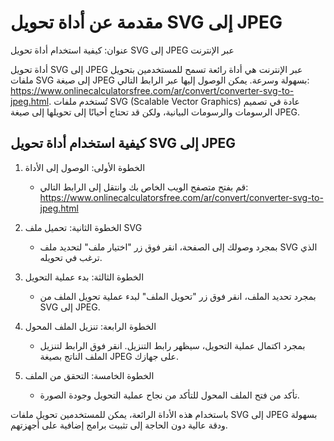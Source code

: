 مقدمة عن أداة تحويل SVG إلى JPEG
================================

عنوان: كيفية استخدام أداة تحويل SVG إلى JPEG عبر الإنترنت

أداة تحويل SVG إلى JPEG عبر الإنترنت هي أداة رائعة تسمح للمستخدمين بتحويل ملفات SVG إلى صيغة JPEG بسهولة وسرعة. يمكن الوصول إليها عبر الرابط التالي: <https://www.onlinecalculatorsfree.com/ar/convert/converter-svg-to-jpeg.html>. تُستخدم ملفات SVG (Scalable Vector Graphics) عادة في تصميم الرسومات والرسومات البيانية، ولكن قد تحتاج أحيانًا إلى تحويلها إلى صيغة JPEG.

كيفية استخدام أداة تحويل SVG إلى JPEG
-------------------------------------

1. الخطوة الأولى: الوصول إلى الأداة
    
    
    - قم بفتح متصفح الويب الخاص بك وانتقل إلى الرابط التالي: <https://www.onlinecalculatorsfree.com/ar/convert/converter-svg-to-jpeg.html>
2. الخطوة الثانية: تحميل ملف SVG
    
    
    - بمجرد وصولك إلى الصفحة، انقر فوق زر "اختيار ملف" لتحديد ملف SVG الذي ترغب في تحويله.
3. الخطوة الثالثة: بدء عملية التحويل
    
    
    - بمجرد تحديد الملف، انقر فوق زر "تحويل الملف" لبدء عملية تحويل الملف من SVG إلى JPEG.
4. الخطوة الرابعة: تنزيل الملف المحول
    
    
    - بمجرد اكتمال عملية التحويل، سيظهر رابط التنزيل. انقر فوق الرابط لتنزيل الملف الناتج بصيغة JPEG على جهازك.
5. الخطوة الخامسة: التحقق من الملف
    
    
    - تأكد من فتح الملف المحول للتأكد من نجاح عملية التحويل وجودة الصورة.

باستخدام هذه الأداة الرائعة، يمكن للمستخدمين تحويل ملفات SVG إلى JPEG بسهولة ودقة عالية دون الحاجة إلى تثبيت برامج إضافية على أجهزتهم.
